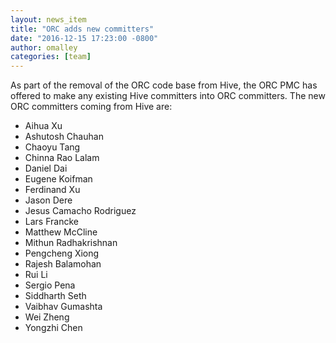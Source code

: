 ```yaml
---
layout: news_item
title: "ORC adds new committers"
date: "2016-12-15 17:23:00 -0800"
author: omalley
categories: [team]
---
```


As part of the removal of the ORC code base from Hive, the ORC PMC has
offered to make any existing Hive committers into ORC committers. The new ORC
committers coming from Hive are:

* Aihua Xu
* Ashutosh Chauhan
* Chaoyu Tang
* Chinna Rao Lalam
* Daniel Dai
* Eugene Koifman
* Ferdinand Xu
* Jason Dere
* Jesus Camacho Rodriguez
* Lars Francke
* Matthew McCline
* Mithun Radhakrishnan 
* Pengcheng Xiong 
* Rajesh Balamohan
* Rui Li
* Sergio Pena
* Siddharth Seth
* Vaibhav Gumashta
* Wei Zheng
* Yongzhi Chen
